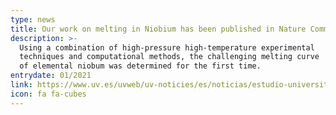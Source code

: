 ```yaml
---
type: news
title: Our work on melting in Niobium has been published in Nature Communications Materials!
description: >-
  Using a combination of high-pressure high-temperature experimental
  techniques and computational methods, the challenging melting curve
  of elemental niobum was determined for the first time.
entrydate: 01/2021
link: https://www.uv.es/uvweb/uv-noticies/es/noticias/estudio-universitat-valencia-contribuye-caracterizar-fusion-metales-1285973304159/Novetat.html?id=1286143965031&plantilla=UV_Noticies/Page/TPGDetaillNews
icon: fa fa-cubes
---
```

